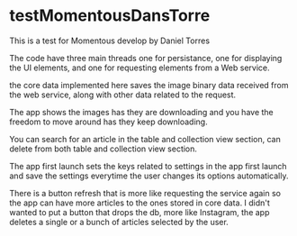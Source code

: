 # testMomentousDansTorre

This is a test for Momentous develop by Daniel Torres

The code have three main threads one for persistance, one for displaying the UI elements, and one for requesting elements
from a Web service.

the core data implemented here saves the image binary data received from the web service, along with other data related to
the request.

The app shows the images has they are downloading and you have the freedom to move around has they keep downloading.

You can search for an article in the table and collection view section, can delete from both table and collection 
view section.

The app first launch sets the keys related to settings in the app first launch and save the settings everytime
the user changes its options automatically.

There is a button refresh that is more like requesting the service again so the app can have more articles to the ones 
stored in core data. I didn't wanted to put a button that drops the db, more like Instagram, the app deletes a single 
or a bunch of articles selected by the user. 

